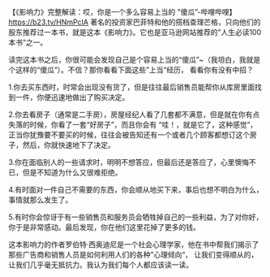 【《影响力》完整解读：哎，你是一个多么容易上当的 "傻瓜”-哔哩哔哩】 https://b23.tv/HNmPcIA
著名的投资家巴菲特和他的搭档查理芒格，只向他们的股东推荐过一本书，就是这本《影响力》。它也是亚马逊网站推荐的”人生必读100本书“之一。

读完这本书之后，你很可能会发现自己是个容易上当的“傻瓜”~（我坦白，我就是个这样的“傻瓜“）。不信？那你看看下面这些”上当“经历，
   看看你有没有中招？

1.你去买东西时，时常会出现没有货了，但是往往最后销售员能帮你从库房里面找到一件，你便迅速地做出了购买决定。

2.你去看房子（通常是二手房），房屋经纪人看了几套都不满意，但是就在你有点失落的时候，你看了一套“好房子”，而且你会有
“哇！，就是它了，这种感觉”，正当你犹豫要不要买的时候，往往会被告知还有一个或者几个顾客都想订这个房子，然后，你就快速地下了决定。

3.你在面临别人的一些请求时，明明不想答应，但最后还是答应了，心里懊悔不已，但是不知道为什么又很难拒绝。

4.有时面对一件自己不需要的东西，你会顺从地买下来，事后也想不明白为什么，事情就那么发生了。

5.有时你会惊讶于有一些销售员和服务员会牺牲掉自己的一些利益，为了对你好，你于是非常感动。最后发现，你在他们这里花掉了更多的钱。

这本影响力的作者罗伯特·西奥迪尼是一个社会心理学家，他在书中帮我们揭示了那些广告商和销售人员是如何利用人们的各种”心理倾向“，
  让我们变得顺从的，让我们几乎毫无抵抗力。我认为我们每个人都应该读一读。